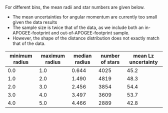 

For different bins, the mean radii and star numbers are given below.
 - The mean uncertainties for angular momentum are currently too small given the data results
 - The sample size is twice that of the data, as we include both an in-APOGEE-footprint and out-of-APOGEE-footprint sample.
 - However, the shape of the distance distribution does not exactly match that of the data.


| minimum radius | maximum radius | median radius | number of stars     | mean Lz uncertainty |
| -------------- | -------------- | ------------- | ------------------- | ------------------  |
| 0.0            | 1.0            | 0.644         | 4025                |  45.2               |
| 1.0            | 2.0            | 1.490         | 4819                |  48.3               |
| 2.0            | 3.0            | 2.456         | 3854                |  54.4               |
| 3.0            | 4.0            | 3.497         | 3609                |  53.7               |
| 4.0            | 5.0            | 4.466         | 2889                |  42.8               |
